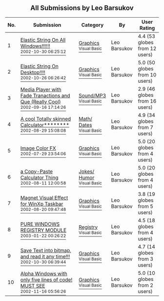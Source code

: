 ﻿<div align="center">

## All Submissions by Leo Barsukov

</div>

No.  | Submission | Category | By   | User Rating
---- | ---------- | -------- | ---- | -----------
1 | [Elastic String On All Windows\!\!\!\!\!\!<br /><sup>2002-10-30 06:25:12</sup>](https://github.com/Planet-Source-Code/leo-barsukov-elastic-string-on-all-windows__1-40265) | [Graphics<br /><sup>Visual Basic</sup>](../ByCategory/graphics__1-46.md) | Leo Barsukov | 4.4 (53 globes from 12 users)
2 | [Elastic String On Desktop\!\!\!\!<br /><sup>2002-10-26 06:26:42</sup>](https://github.com/Planet-Source-Code/leo-barsukov-elastic-string-on-desktop__1-40167) | [Graphics<br /><sup>Visual Basic</sup>](../ByCategory/graphics__1-46.md) | Leo Barsukov | 5.0 (50 globes from 10 users)
3 | [Media Player with Fade Tranactions and Que \(Really Cool\)<br /><sup>2002-09-16 17:14:26</sup>](https://github.com/Planet-Source-Code/leo-barsukov-media-player-with-fade-tranactions-and-que-really-cool__1-39061) | [Sound/MP3<br /><sup>Visual Basic</sup>](../ByCategory/sound-mp3__1-45.md) | Leo Barsukov | 2.9 (46 globes from 16 users)
4 | [A cool Totally skinned Calculator\*\*\*\*\*\*\*\*<br /><sup>2002-08-29 15:08:08</sup>](https://github.com/Planet-Source-Code/leo-barsukov-a-cool-totally-skinned-calculator__1-38467) | [Math/ Dates<br /><sup>Visual Basic</sup>](../ByCategory/math-dates__1-37.md) | Leo Barsukov | 4.9 (34 globes from 7 users)
5 | [Image Color FX<br /><sup>2002-07-29 23:54:06</sup>](https://github.com/Planet-Source-Code/leo-barsukov-image-color-fx__1-37532) | [Graphics<br /><sup>Visual Basic</sup>](../ByCategory/graphics__1-46.md) | Leo Barsukov | 5.0 (20 globes from 4 users)
6 | [a Copy\-Paste Calculator Thing<br /><sup>2002-08-11 12:00:58</sup>](https://github.com/Planet-Source-Code/leo-barsukov-a-copy-paste-calculator-thing__1-37948) | [Jokes/ Humor<br /><sup>Visual Basic</sup>](../ByCategory/jokes-humor__1-40.md) | Leo Barsukov | 5.0 (20 globes from 4 users)
7 | [Magnet Visual Effect for WinXp Taskbar<br /><sup>2002-08-20 09:47:48</sup>](https://github.com/Planet-Source-Code/leo-barsukov-magnet-visual-effect-for-winxp-taskbar__1-38220) | [Graphics<br /><sup>Visual Basic</sup>](../ByCategory/graphics__1-46.md) | Leo Barsukov | 3.8 (19 globes from 5 users)
8 | [PURE WINDOWS REGISTRY MODULE<br /><sup>2003-01-22 00:26:22</sup>](https://github.com/Planet-Source-Code/leo-barsukov-pure-windows-registry-module__1-42635) | [Registry<br /><sup>Visual Basic</sup>](../ByCategory/registry__1-36.md) | Leo Barsukov | 4.5 (18 globes from 4 users)
9 | [Save Text into bitmap, and read it any time\!\!\!<br /><sup>2002-10-30 06:39:44</sup>](https://github.com/Planet-Source-Code/leo-barsukov-save-text-into-bitmap-and-read-it-any-time__1-40266) | [Graphics<br /><sup>Visual Basic</sup>](../ByCategory/graphics__1-46.md) | Leo Barsukov | 4.7 (14 globes from 3 users)
10 | [Alpha Windows with only five lines of code\! MUST SEE<br /><sup>2002-11-16 05:56:26</sup>](https://github.com/Planet-Source-Code/leo-barsukov-alpha-windows-with-only-five-lines-of-code-must-see__1-40761) | [Graphics<br /><sup>Visual Basic</sup>](../ByCategory/graphics__1-46.md) | Leo Barsukov | 5.0 (10 globes from 2 users)
